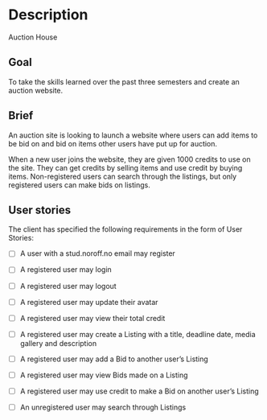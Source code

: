 # Description

Auction House

## Goal

To take the skills learned over the past three semesters and create an auction website.

## Brief

An auction site is looking to launch a website where users can add items to be bid on and bid on items other users have put up for auction.

When a new user joins the website, they are given 1000 credits to use on the site. They can get credits by selling items and use credit by buying items. Non-registered users can search through the listings, but only registered users can make bids on listings.

## User stories

The client has specified the following requirements in the form of User Stories:

- [ ] A user with a stud.noroff.no email may register

- [ ] A registered user may login

- [ ] A registered user may logout

- [ ] A registered user may update their avatar

- [ ] A registered user may view their total credit

- [ ] A registered user may create a Listing with a title, deadline date, media gallery and description

- [ ] A registered user may add a Bid to another user’s Listing

- [ ] A registered user may view Bids made on a Listing

- [ ] A registered user may use credit to make a Bid on another user’s Listing

- [ ] An unregistered user may search through Listings
